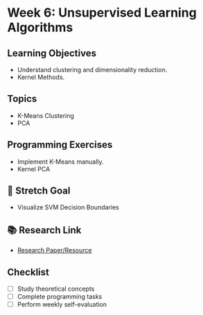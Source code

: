 # Week 6: Unsupervised Learning Algorithms

## Learning Objectives
- Understand clustering and dimensionality reduction.
- Kernel Methods.

## Topics
- K-Means Clustering
- PCA

## Programming Exercises
- Implement K-Means manually.
- Kernel PCA

## 🎯 Stretch Goal
- Visualize SVM Decision Boundaries

## 📚 Research Link
- [Research Paper/Resource](https://link.springer.com/article/10.1023/A:1022627411411)

## Checklist
- [ ] Study theoretical concepts
- [ ] Complete programming tasks
- [ ] Perform weekly self-evaluation
